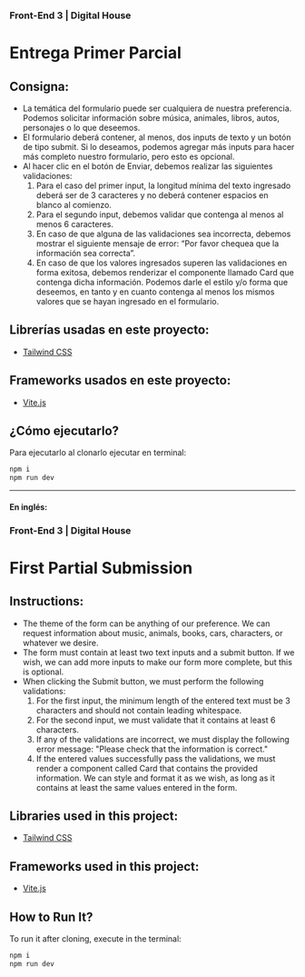 ### Front-End 3 | Digital House
# Entrega Primer Parcial

## Consigna:

- La temática del formulario puede ser cualquiera de nuestra preferencia. Podemos solicitar información sobre música, animales, libros, autos, personajes o lo que deseemos.
- El formulario deberá contener, al menos, dos inputs de texto y un botón de tipo submit. Si lo deseamos, podemos agregar más inputs para hacer más completo nuestro formulario, pero esto es opcional.
- Al hacer clic en el botón de Enviar, debemos realizar las siguientes validaciones:
    1. Para el caso del primer input, la longitud mínima del texto ingresado deberá ser de 3 caracteres y no deberá contener espacios en blanco al comienzo.
    2. Para el segundo input, debemos validar que contenga al menos al menos 6 caracteres.
    3. En caso de que alguna de las validaciones sea incorrecta, debemos mostrar el siguiente mensaje de error:  “Por favor chequea que la información sea correcta”.
    4. En caso de que los valores ingresados superen las validaciones en forma exitosa, debemos renderizar el componente llamado Card que contenga dicha información. Podemos darle el estilo y/o forma que deseemos, en tanto y en cuanto contenga al menos los mismos valores que se hayan ingresado en el formulario.

## Librerías usadas en este proyecto:

- [Tailwind CSS](https://tailwindcss.com/docs/guides/vite)

## Frameworks usados en este proyecto:

- [Vite.js](https://vitejs.dev/)

## ¿Cómo ejecutarlo?

Para ejecutarlo al clonarlo ejecutar en terminal:

```sh
npm i
npm run dev
```

---

#### En inglés:
### Front-End 3 | Digital House
# First Partial Submission

## Instructions:

- The theme of the form can be anything of our preference. We can request information about music, animals, books, cars, characters, or whatever we desire.
- The form must contain at least two text inputs and a submit button. If we wish, we can add more inputs to make our form more complete, but this is optional.
- When clicking the Submit button, we must perform the following validations:
  1. For the first input, the minimum length of the entered text must be 3 characters and should not contain leading whitespace.
  2. For the second input, we must validate that it contains at least 6 characters.
  3. If any of the validations are incorrect, we must display the following error message: "Please check that the information is correct."
  4. If the entered values successfully pass the validations, we must render a component called Card that contains the provided information. We can style and format it as we wish, as long as it contains at least the same values entered in the form.

## Libraries used in this project:

- [Tailwind CSS](https://tailwindcss.com/docs/guides/vite)

## Frameworks used in this project:

- [Vite.js](https://vitejs.dev/)

## How to Run It?

To run it after cloning, execute in the terminal:

```sh
npm i
npm run dev
```